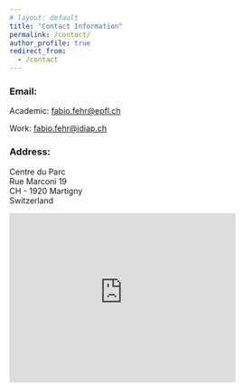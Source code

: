 ```yaml
---
# layout: default
title: "Contact Information"
permalink: /contact/
author_profile: true
redirect_from:
  - /contact
---
```


### Email:  

Academic: [fabio.fehr@epfl.ch](mailto:fabio.fehr@epfl.ch)

Work: [fabio.fehr@idiap.ch](mailto:fabio.fehr@idiap.ch) 

### Address:  
Centre du Parc  
Rue Marconi 19  
CH - 1920 Martigny  
Switzerland  

<iframe src="https://www.google.com/maps/embed?pb=!1m18!1m12!1m3!1d2766.0766458284797!2d7.082254315095999!3d46.10937969818228!2m3!1f0!2f0!3f0!3m2!1i1024!2i768!4f13.1!3m3!1m2!1s0x478ec8341cff7c53%3A0x686ab6eb2f7231d7!2sIdiap%20Research%20Institute!5e0!3m2!1sen!2sch!4v1570653667719!5m2!1sen!2sch" width="400" height="300" frameborder="0" style="border:0;" allowfullscreen=""></iframe>

